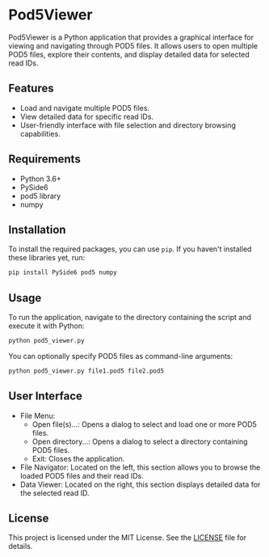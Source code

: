 # Pod5Viewer
Pod5Viewer is a Python application that provides a graphical interface for viewing and navigating through POD5 files. It allows users to open multiple POD5 files, explore their contents, and display detailed data for selected read IDs.

## Features
- Load and navigate multiple POD5 files.
- View detailed data for specific read IDs.
- User-friendly interface with file selection and directory browsing capabilities.

## Requirements
- Python 3.6+
- PySide6
- pod5 library
- numpy

## Installation
To install the required packages, you can use `pip`. If you haven't installed these libraries yet, run:

```bash
pip install PySide6 pod5 numpy
```

## Usage
To run the application, navigate to the directory containing the script and execute it with Python:
```bash
python pod5_viewer.py
```
You can optionally specify POD5 files as command-line arguments:
```bash
python pod5_viewer.py file1.pod5 file2.pod5
```
## User Interface

- File Menu:
    - Open file(s)...: Opens a dialog to select and load one or more POD5 files.
    - Open directory...: Opens a dialog to select a directory containing POD5 files.
    - Exit: Closes the application.
- File Navigator: Located on the left, this section allows you to browse the loaded POD5 files and their read IDs.
- Data Viewer: Located on the right, this section displays detailed data for the selected read ID.

## License
This project is licensed under the MIT License. See the [LICENSE](./LICENSE) file for details.